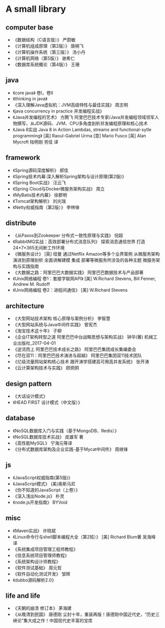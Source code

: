 
# A small library

## computer base

* 《数据结构（C语言版）》 严蔚敏
* 《计算机组成原理（第2版）》 唐朔飞
* 《计算机操作系统（第三版）》 汤小丹
* 《计算机网络（第5版）》 谢希仁
* 《数据库系统概论（第4版）》 王珊

## java

* 《core java》 卷I，卷II
* 《thinking in java》
* 《深入理解Java虚拟机：JVM高级特性与最佳实践》 周志明
* 《java concurrency in practice 并发编程实战》
* 《Java并发编程的艺术》 方腾飞	阿里巴巴技术专家/Java并发编程领域领军人物撰写，从JDK源码、JVM、CPU多角度剖析并发编程原理和核心技术
* 《Java 8实战 Java 8 in Action Lambdas, streams and functional-sytle programming》 [英] Raoul-Gabriel Urma [意] Mario Fusco [英] Alan Mycroft 陆明刚 劳佳 译

## framework

* 《Spring源码深度解析》 郝佳
* 《Spring技术内幕:深入解析Spring架构与设计原理(第2版)》
* 《Spring Boot实战》 汪云飞
* 《Spring Cloud与Docker微服务架构实战》 周立
* 《MyBatis技术内幕》 徐郡明
* 《Tomcat架构解析》 刘光瑞
* 《Netty权威指南（第2版）》 李林锋

## distribute

* 《从Paxos到Zookeeper 分布式一致性原理与实践》 倪超
* 《RabbitMQ实战：高效部署分布式消息队列》 探索消息通信世界 打造24×7×365无间断工作环境
* 《微服务设计》 [英] 纽曼 通过Netflix Amazon等多个业界案例 从微服务架构演进到原理剖析 全面讲解建模 集成 部署等微服务所涉及的各种主题 微服务架构与实践指南
* 《大数据之路：阿里巴巴大数据实践》 阿里巴巴数据技术与产品部著
* 《Unix网络编程 卷1：套接字联网API》 [美] W.Richard Stevens, Bill Fenner, Andrew M. Rudoff
* 《Unix网络编程 卷2：进程间通信》 [美] W.Richard Stevens

## architecture

* 《大型网站技术架构 核心原理与案例分析》 李智慧
* 《大型网站系统与Java中间件实践》 曾宪杰
* 《淘宝技术这十年》 子柳
* 《企业IT架构转型之道  阿里巴巴中台战略思想与架构实战》 钟华(著) 机械工业出版社_2017-04-01
* 《逆流而上 阿里巴巴技术成长之路》 阿里巴巴集团成长集编委会
* 《尽在双11：阿里巴巴技术演进与超越》 阿里巴巴集团双11技术团队
* 《亿级流量网站架构核心技术 跟开涛学搭建高可用高并发系统》 张开涛
* 《云计算架构技术与实践》 顾炯炯

## design pattern

* 《大话设计模式》
* 《HEAD FIRST 设计模式（中文版）》

## database

* 《NoSQL数据库入门与实践（基于MongoDB、Redis）》
* 《NoSQL数据库技术实战》 皮雄军 著
* 《高性能MySQL》 宁海元等译
* 《分布式数据库架构及企业实践-基于Mycat中间件》 周继锋

## js

* 《JavaScript权威指南(第5版)》
* 《JavaScript模式》 (美)奥斯马尼
* 《你不知道的JavaScript（上卷）》	
* 《深入浅出Node.js》 朴灵
* 《node.js开发指南》 BYVoid

## misc

* 《Maven实战》	许晓斌
* 《Linux命令行与shell脚本编程大全（第2班）》 [美] Richard Blum著 吴海峰 译
* 《系统集成项目管理工程师教程》
* 《信息系统项目管理师教程》
* 《系统架构设计师教程》
* 《软件测试基础》 周元哲
* 《软件自动化测试开发》 邹辉
* 《dubbo源码解析2.0》

## life and life

* 《天朝的崩溃 修订本》 茅海建
* 《从晚清到民国》 唐德刚 尘封十年，重装再版！唐德刚中国近代史，“历史三峡论”集大成之作！中国现代史丰富的宝库

